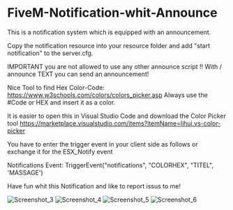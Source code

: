 # FiveM-Notification-whit-Announce

This is a notification system which is equipped with an announcement.
        
        
Copy the notification resource into your resource folder and add "start notification" to the server.cfg.

IMPORTANT you are not allowed to use any other announce script !! With / announce TEXT you can send an announcement!

Nice Tool to find Hex Color-Code: https://www.w3schools.com/colors/colors_picker.asp
Always use the #Code or HEX and insert it as a color.

It is easier to open this in Visual Studio Code and download the Color Picker tool https://marketplace.visualstudio.com/items?itemName=lihui.vs-color-picker


You have to enter the trigger event in your client side as follows or exchange it for the ESX_Notify event

Notifications Event: TriggerEvent("notifications", "COLORHEX", "TITEL", 'MASSAGE')


Have fun whit this Notification and like to report issus to me!


![Screenshot_3](https://user-images.githubusercontent.com/87772503/131378960-5514ba7a-7365-4042-8bcc-5a007711bdb9.png)
![Screenshot_4](https://user-images.githubusercontent.com/87772503/131378975-20fcad74-d5d9-4ec8-af36-5e1e44c24eee.png)
![Screenshot_5](https://user-images.githubusercontent.com/87772503/131378979-2267fe67-f719-46ff-b6e3-84a438c8315c.png)
![Screenshot_6](https://user-images.githubusercontent.com/87772503/131378982-e31a6358-15dc-4cd8-9be8-b84263b1269e.png)




